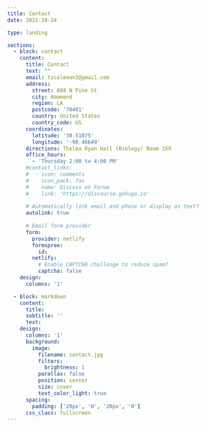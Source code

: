 ```yaml
---
title: Contact
date: 2022-10-24

type: landing

sections:
  - block: contact
    content:
      title: Contact
      text: ""
      email: tscoleman3@gmail.com
      address:
        street: 808 N Pine St
        city: Hammond
        region: LA
        postcode: '70401'
        country: United States
        country_code: US
      coordinates:
        latitude: '30.51075'
        longitude: '-90.46649'
      directions: Thelma Ryan Hall (Biology) Room 159
      office_hours:
        - 'Thursday 2:00 to 4:00 PM'
      #contact_links:
      #  - icon: comments
      #    icon_pack: fas
      #    name: Discuss on Forum
      #    link: 'https://discourse.gohugo.io'
    
      # Automatically link email and phone or display as text?
      autolink: true
    
      # Email form provider
      form:
        provider: netlify
        formspree:
          id:
        netlify:
          # Enable CAPTCHA challenge to reduce spam?
          captcha: false
    design:
      columns: '1'

  - block: markdown
    content:
      title:
      subtitle: ''
      text:
    design:
      columns: '1'
      background:
        image: 
          filename: contact.jpg
          filters:
            brightness: 1
          parallax: false
          position: center
          size: cover
          text_color_light: true
      spacing:
        padding: ['20px', '0', '20px', '0']
      css_class: fullscreen
---
```

